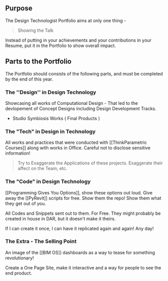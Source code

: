 ## Purpose

The Design Technologist Portfolio aims at only one thing - 

> Showing the Talk

Instead of putting in your achievements and your contributions in your Resume, put it in the Portfolio to show overall impact. 

## Parts to the Portfolio 

The Portfolio should consists of the following parts, and must be completed by the end of this year. 

### The ''Design'' in Design Technology 
Showcasing all works of Computational Design - That led to the devlopement of Concept Designs including Design Development Tracks.

- Studio Symbiosis Works ( Final Products )

### The "Tech" in Design in Technology 
All works and practices that were conducted with [[ThinkParametric Courses]] along with works in Office. Careful not to disclose sensitive information! 

> Try to Exaggerate the Applications of these projects. Exaggerate their affect on the Team, etc. 

### The "Code" in Design Technology 
[[Programming Gives You Options]], show these options out loud. Give away the [[PyRevit]] scripts for free. Show them the repo! Show them what they get out of you. 

All Codes and Snippets sent out to them. For Free. They might probably be created in house in DAR, but it doesn't make it theirs. 

If I can create it once, I can have it replicated again and again! Any day! 


### The Extra - The Selling Point

An image of the [[BIM OS]] dashboards as a way to tease for something revolutionary! 

Create a One Page Site, make it interactive and a way for people to see the end product. 